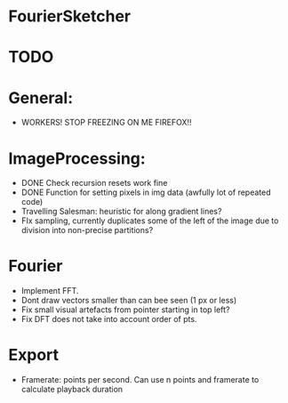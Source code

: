 # FourierSketcher

# TODO
# General:
- WORKERS! STOP FREEZING ON ME FIREFOX!!
# ImageProcessing:
- DONE Check recursion resets work fine
- DONE Function for setting pixels in img data (awfully lot of repeated code)
- Travelling Salesman: heuristic for along gradient lines?
- FIx sampling, currently duplicates some of the left of the image due to division into non-precise partitions?

# Fourier
- Implement FFT.
- Dont draw vectors smaller than can bee seen (1 px or less)
- Fix small visual artefacts from pointer starting in top left?
- Fix DFT does not take into account order of pts.

# Export
- Framerate: points per second. Can use n points and framerate to calculate playback duration
